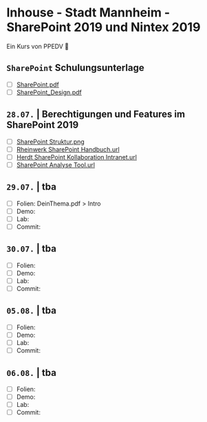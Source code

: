 # Inhouse - Stadt Mannheim - SharePoint 2019 und Nintex 2019

Ein Kurs von PPEDV :rocket:

## `SharePoint` Schulungsunterlage

- [ ] [SharePoint.pdf](Unterlagen/SharePoint.pdf)
- [ ] [SharePoint_Design.pdf](Unterlagen/SharePoint_Design.pdf)

## `28.07.` | Berechtigungen und Features im SharePoint 2019

- [ ] [SharePoint Struktur.png](Whiteboard/SharePoint%20Struktur.png)
- [ ] [Rheinwerk SharePoint Handbuch.url](Links/Bücher%20Recherche/Rheinwerk%20SharePoint%20Handbuch.url)
- [ ] [Herdt SharePoint Kollaboration Intranet.url](Links/Bücher%20Recherche/Herdt%20SharePoint%20Kollaboration%20Intranet.url)
- [ ] [SharePoint Analyse Tool.url](Links/SharePoint%20Analyse%20Tool.url)
  
## `29.07.` | tba

- [ ] Folien: DeinThema.pdf > Intro
- [ ] Demo:
- [ ] Lab:
- [ ] Commit:

## `30.07.` | tba

- [ ] Folien:
- [ ] Demo:
- [ ] Lab:
- [ ] Commit:

## `05.08.` | tba

- [ ] Folien:
- [ ] Demo:
- [ ] Lab:
- [ ] Commit:

## `06.08.` | tba

- [ ] Folien:
- [ ] Demo:
- [ ] Lab:
- [ ] Commit:
